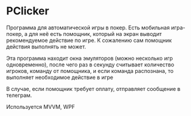 # PClicker

Программа для автоматической игры в покер.
Есть мобильная игра-покер, а для неё есть помощник, который на экран выводит рекомендуемое действие по игре. К сожалению сам помощник действия выполнять не может.

Эта программа находит окна эмуляторов (можно несколько игр одновременно), после чего раз в секунду считывает количество игроков, команду от помощника, и если команда распознана, то выполняет необходимое действие в игре

В случае, если помощник требует оплату, отправляет сообщение в телеграм.

Используется MVVM, WPF
